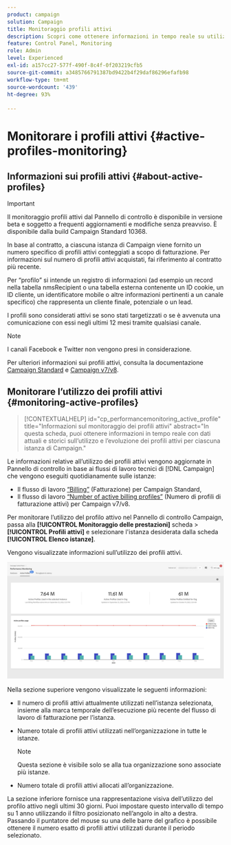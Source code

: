```yaml
---
product: campaign
solution: Campaign
title: Monitoraggio profili attivi
description: Scopri come ottenere informazioni in tempo reale su utilizzi ed evoluzioni più recenti e storici dei profili attivi per ciascuna delle istanze di Campaign.
feature: Control Panel, Monitoring
role: Admin
level: Experienced
exl-id: a157cc27-577f-490f-8c4f-0f203219cfb5
source-git-commit: a3485766791387bd9422b4f29daf86296efafb98
workflow-type: tm+mt
source-wordcount: '439'
ht-degree: 93%

---
```


# Monitorare i profili attivi {#active-profiles-monitoring}

## Informazioni sui profili attivi {#about-active-profiles}

>[!IMPORTANT]
>
>Il monitoraggio profili attivi dal Pannello di controllo è disponibile in versione beta e soggetto a frequenti aggiornamenti e modifiche senza preavviso. È disponibile dalla build Campaign Standard 10368.

In base al contratto, a ciascuna istanza di Campaign viene fornito un numero specifico di profili attivi conteggiati a scopo di fatturazione. Per informazioni sul numero di profili attivi acquistati, fai riferimento al contratto più recente.

Per “profilo” si intende un registro di informazioni (ad esempio un record nella tabella nmsRecipient o una tabella esterna contenente un ID cookie, un ID cliente, un identificatore mobile o altre informazioni pertinenti a un canale specifico) che rappresenta un cliente finale, potenziale o un lead.

I profili sono considerati attivi se sono stati targetizzati o se è avvenuta una comunicazione con essi negli ultimi 12 mesi tramite qualsiasi canale.

>[!NOTE]
>
>I canali Facebook e Twitter non vengono presi in considerazione.

Per ulteriori informazioni sui profili attivi, consulta la documentazione [Campaign Standard](https://experienceleague.adobe.com/docs/campaign-standard/using/profiles-and-audiences/managing-profiles/active-profiles.html?lang=it) e [Campaign v7/v8](https://experienceleague.adobe.com/docs/campaign-classic/using/getting-started/profile-management/about-profiles.html?lang=it#active-profiles).

## Monitorare l’utilizzo dei profili attivi {#monitoring-active-profiles}

>[!CONTEXTUALHELP]
>id="cp_performancemonitoring_active_profile"
>title="Informazioni sul monitoraggio dei profili attivi"
>abstract="In questa scheda, puoi ottenere informazioni in tempo reale con dati attuali e storici sull’utilizzo e l’evoluzione dei profili attivi per ciascuna istanza di Campaign."

Le informazioni relative all’utilizzo dei profili attivi vengono aggiornate in Pannello di controllo in base ai flussi di lavoro tecnici di [!DNL Campaign] che vengono eseguiti quotidianamente sulle istanze:
* Il flusso di lavoro [“Billing”](https://experienceleague.adobe.com/docs/campaign-standard/using/administrating/application-settings/technical-workflows.html?lang=it) (Fatturazione) per Campaign Standard,
* Il flusso di lavoro [“Number of active billing profiles”](https://experienceleague.adobe.com/docs/campaign-classic/using/automating-with-workflows/advanced-management/about-technical-workflows.html?lang=it) (Numero di profili di fatturazione attivi) per Campaign v7/v8.


Per monitorare l’utilizzo del profilo attivo nel Pannello di controllo Campaign, passa alla **[!UICONTROL Monitoraggio delle prestazioni]** scheda > **[!UICONTROL Profili attivi]** e selezionare l&#39;istanza desiderata dalla scheda **[!UICONTROL Elenco istanze]**.

Vengono visualizzate informazioni sull’utilizzo dei profili attivi.

![](assets/active-profiles-graph.png)

Nella sezione superiore vengono visualizzate le seguenti informazioni:

* Il numero di profili attivi attualmente utilizzati nell’istanza selezionata, insieme alla marca temporale dell’esecuzione più recente del flusso di lavoro di fatturazione per l’istanza.

* Numero totale di profili attivi utilizzati nell’organizzazione in tutte le istanze.

  >[!NOTE]
  >
  >Questa sezione è visibile solo se alla tua organizzazione sono associate più istanze.

* Numero totale di profili attivi allocati all’organizzazione.

La sezione inferiore fornisce una rappresentazione visiva dell’utilizzo del profilo attivo negli ultimi 30 giorni. Puoi impostare questo intervallo di tempo su 1 anno utilizzando il filtro posizionato nell’angolo in alto a destra. Passando il puntatore del mouse su una delle barre del grafico è possibile ottenere il numero esatto di profili attivi utilizzati durante il periodo selezionato.

